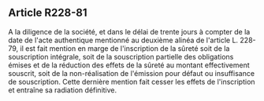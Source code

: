 Article R228-81
----
A la diligence de la société, et dans le délai de trente jours à compter de la
date de l'acte authentique mentionné au deuxième alinéa de l'article L. 228-79,
il est fait mention en marge de l'inscription de la sûreté soit de la
souscription intégrale, soit de la souscription partielle des obligations émises
et de la réduction des effets de la sûreté au montant effectivement souscrit,
soit de la non-réalisation de l'émission pour défaut ou insuffisance de
souscription. Cette dernière mention fait cesser les effets de l'inscription et
entraîne sa radiation définitive.
